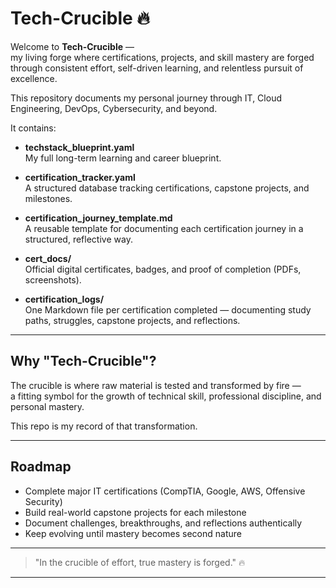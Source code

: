 # Tech-Crucible 🔥

Welcome to **Tech-Crucible** —  
my living forge where certifications, projects, and skill mastery are forged through consistent effort, self-driven learning, and relentless pursuit of excellence.

This repository documents my personal journey through IT, Cloud Engineering, DevOps, Cybersecurity, and beyond.

It contains:

- **techstack_blueprint.yaml**  
  My full long-term learning and career blueprint.
  
- **certification_tracker.yaml**  
  A structured database tracking certifications, capstone projects, and milestones.

- **certification_journey_template.md**  
  A reusable template for documenting each certification journey in a structured, reflective way.

- **cert_docs/**  
  Official digital certificates, badges, and proof of completion (PDFs, screenshots).

- **certification_logs/**  
  One Markdown file per certification completed — documenting study paths, struggles, capstone projects, and reflections.

---

## Why "Tech-Crucible"?

The crucible is where raw material is tested and transformed by fire —  
a fitting symbol for the growth of technical skill, professional discipline, and personal mastery.

This repo is my record of that transformation.

---

## Roadmap

- Complete major IT certifications (CompTIA, Google, AWS, Offensive Security)
- Build real-world capstone projects for each milestone
- Document challenges, breakthroughs, and reflections authentically
- Keep evolving until mastery becomes second nature

---

> "In the crucible of effort, true mastery is forged." 🔥

---
